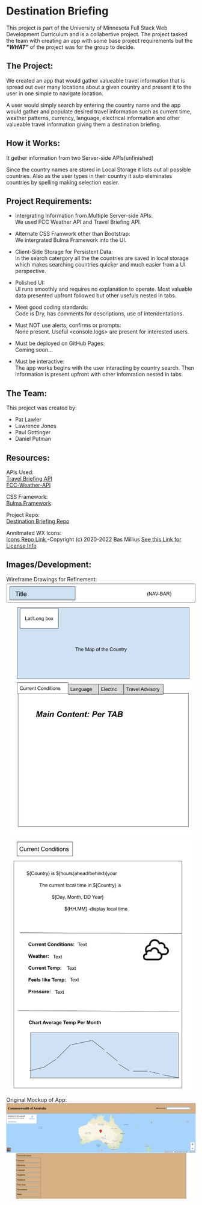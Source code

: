 # Destination Briefing

This project is part of the University of Minnesota Full Stack Web Development Curriculum and is a collabertive project.  The project tasked the team with creating an app with some base project requirements but the ***"WHAT"*** of the project was for the group to decide. 

## The Project:

We created an app that would gather valueable travel information that is spread out over many locations about a given country and present it to the user in one simple to navigate location. 

A user would simply search by entering the country name and the app would gather and populate desired travel information such as current time, weather patterns, currency, language, electrical information and other valueable travel information giving them a destination briefing.

## How it Works:
It gether information from two Server-side APIs(unfinished)

Since the country names are stored in Local Storage it lists out all possible countries. Also as the user types in their country it auto eleminates countries by spelling making selection easier.

## Project Requirements:
- Intergrating Information from Multiple Server-side APIs:  
    We used FCC Weather API and Travel Briefing API.

- Alternate CSS Framwork other than Bootstrap:   
    We intergrated Bulma Framework into the UI.

- Client-Side Storage for Persistent Data:  
    In the search catergory all the the countries are saved in local storage which makes searching countries quicker and much easier from a UI perspective.

- Polished UI:  
    UI runs smoothly and requires no explanation to operate.  Most valuable data presented upfront followed but other usefuls nested in tabs.

- Meet good coding standards:  
    Code is Dry, has comments for descriptions, use of intendentations.

- Must NOT use alerts, confirms or prompts:  
    None present.  Useful <console.logs> are present for interested users.  

- Must be deployed on GitHub Pages:  
    Coming soon...  

- Must be interactive:  
    The app works begins with the user interacting by country search.  Then information is present upfront with other infomration nested in tabs.

## The Team:
This project was created by:
- Pat Lawler
- Lawrence Jones
- Paul Gottinger
- Daniel Putman

## Resources:
APIs Used:  
<a href="https://travelbriefing.org/api">Travel Briefing API</a>  
<a href="https://fcc-weather-api.glitch.me/"> FCC-Weather-API</a> 

CSS Framework:</br>
<a href="https://bulma.io/"> Bulma Framework</a>

Project Repo:</br>
<a href="https://github.com/pjlawler/destination-briefing">Destination Briefing Repo</a>

Annitmated WX Icons:</br>
<a href="https://github.com/basmilius/weather-icons"> Icons Repo Link </a> -Copyright (c) 2020-2022 Bas Millius <a href="https://github.com/basmilius/weather-icons/blob/dev/LICENSE">See this Link for License Info</a>

## Images/Development:

Wireframe Drawings for Refinement:  
![Wireframe](./assets/images/Wireframe-Main.png) 
![Wireframe](./assets/images/Current-Conditions-Tab.png)

Original Mockup of App:
![Original Mockup](./assets/images/Original-Mockup.png)  

